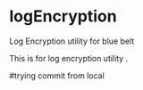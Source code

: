 # logEncryption
Log Encryption utility for blue belt

This is for log encryption utility .

#trying commit from local
